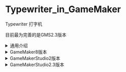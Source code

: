 # Typewriter_in_GameMaker
 Typewriter 打字机
 
 目前最为完善的是GMS2.3版本
 
 <details>
 <summary>通用介绍</summary>
 
 1. 设置文字特殊效果的方法
	- 基本格式: 在设置打字机的文字时传入的字符串中，使用类似于 **\<key:arg>** 的格式来使用特殊效果，以下列出已经提供的效果
    - 设置颜色: **\<color:颜色值>** 其中颜色值为16进制 (比如FF0000，红:FF 绿:00 蓝: 00，最终是红色)
    - 设置透明度: **\<alpha:透明度>** 其中透明度为0~1的小数，1就是不透明，0就是透明
    - 文字抖动: **\<random:抖动程度>** 其中抖动程度决定了文字在各方向抖动的最大值
    - 设置横向缩放: **\<xscale:缩放大小>** 缩放大小即为拉伸的倍数，不能为负数
    - 设置纵向缩放: **\<yscale:缩放大小>** 缩放大小即为拉伸的倍数，不能为负数
    - 设置横向间距: **\<xspace:间距>**
    - 设置纵向间距: **\<yspace:间距>**
    - 重置所有效果: **\<reset>**
	- 绘制sprite: **\<sprite:sprite名称>** (仅在GMS2.3版本有该效果)
	
2. 自定义特殊效果的方法
    - 在objTypewriter的Draw事件的 **switch(keyString)** 中加入对应的 **case "xxxxx"** ，然后在draw的地方作出相应的更改
    - 在objTypewriter的Draw事件的尾部，有一个 **switch(ssKeyString)** ，是用来做单次触发的，其中有个"SingleShot"的例子，就是弹出一个提示框
	
3. 其他
    - 带有private_开头的变量最好不要直接操作
 </details>
 
 <details>
 <summary>GameMaker8版本</summary>
 
1. 内容介绍
	- Object:
		- **objTest**   为打字机的使用例子，可有可无
		- **objTypewriter** 是打字机
	- Script:
		- **typewriter_setText(typewriterId, text)** 是用来设置打字机文本的
		- **typewriter_delText(typewriterId)**	是用来清空打字机文本的
		- ***getNumFromHex(hexChar)***  *是用来从十六进制格式的字符串转换到数字的（你用不到这个*
		- ***getColorFromHexString(hexString)***  *是用来从十六进制得到颜色的（你用不到这个*
		- ***isAscii(char)***  *是用来判断是否是ascii字符的*
		
2. 使用方法
    - 使用xxx = instance_create_xxxx(....)来创建一个objTypewriter的实例
    - 使用typewriter_setText(xxx, text)来设置文字
    - xxx.isTyping来控制是否继续(比如false将会让打字机停下来) 默认为false
    - xxx.typingSpd是打字的速度
	
3. 其他
    - 使用了FoxWriting插件，如果你没有这个插件，你可以把fw_开头的函数的"fw_"删掉，但是就不能绘制非ASCII字符了(或者用别的类似插件替代)
    - 必须给打字机设置一个字体才能绘制出文字(使用"xxx.font = 你载入的字体;"来设置)
    - 换行要用\<n>
 </details>
 
<details>
<summary>GameMakerStudio2版本</summary>
	
1. 内容介绍
	- Object:
		- **objTest**   为打字机的使用例子，可有可无
		- **objTypewriter** 是打字机
	- Script:
		- **typewriter_setText(typewriterId, text)** 是用来设置打字机文本的
		- **typewriter_delText(typewriterId)**	是用来清空打字机文本的
		- ***getNumFromHex(hexChar)***  *是用来从十六进制格式的字符串转换到数字的（你用不到这个*
		- ***getColorFromHexString(hexString)***  *是用来从十六进制得到颜色的（你用不到这个*

2. 使用方法
    - 使用xxx = instance_create_xxxx(....)来创建一个objTypewriter的实例
    - 使用typewriter_setText(xxx, text)来设置文字
    - xxx.isTyping来控制是否继续(比如false将会让打字机停下来) 默认为false
    - xxx.typingSpd是打字的速度
	
3. 其他
	- 换行用\n
</details>

<details>
<summary>GameMakerStudio2.3版本</summary>

1. 内容介绍
	- Object:
		- **objTest**   为打字机的使用例子，可有可无
		- **objTypewriter** 是打字机
	- Script:
	    - HexTranslater
			- ***getNumFromHex(hexChar)***  *是用来从十六进制格式的字符串转换到数字的（你用不到这个*
			- ***getColorFromHexString(hexString)***  *是用来从十六进制得到颜色的（你用不到这个*

2. 使用方法
    - 使用xxx = instance_create_xxxx()来创建一个objTypewriter的实例
    - 使用xxx.setText(text)  来设置文字 传入的参数是要设置的文字
    - 使用xxx.clearText()    来清除文字
	- 使用xxx.reset()		 来重置(仅将进度设置为0)
	- xxx.font 			来设置字体
	- xxx.isTyping		来控制是否继续(比如false将会让打字机停下来) 默认为false
    - xxx.typingSpd		是打字的速度
	
3. 其他
	- 换行用\n
</details>
